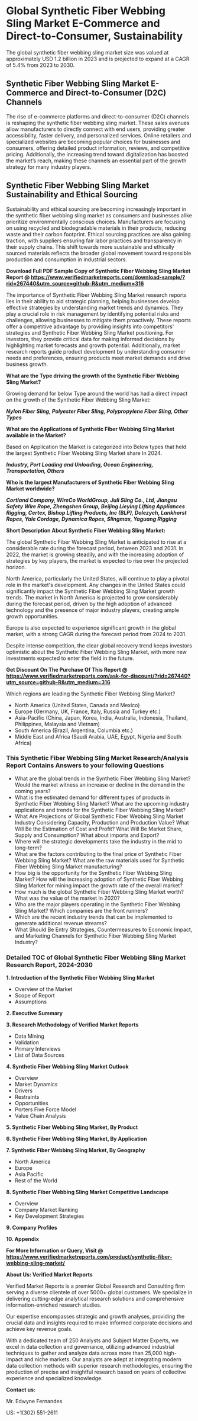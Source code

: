 <h1>Global Synthetic Fiber Webbing Sling Market E-Commerce and Direct-to-Consumer, Sustainability</h1><p class=""><p>The global synthetic fiber webbing sling market size was valued at approximately USD 1.2 billion in 2023 and is projected to expand at a CAGR of 5.4% from 2023 to 2030.</p><h2>Synthetic Fiber Webbing Sling Market E-Commerce and Direct-to-Consumer (D2C) Channels</h2><p>The rise of e-commerce platforms and direct-to-consumer (D2C) channels is reshaping the synthetic fiber webbing sling market. These sales avenues allow manufacturers to directly connect with end users, providing greater accessibility, faster delivery, and personalized services. Online retailers and specialized websites are becoming popular choices for businesses and consumers, offering detailed product information, reviews, and competitive pricing. Additionally, the increasing trend toward digitalization has boosted the market’s reach, making these channels an essential part of the growth strategy for many industry players.</p><h2>Synthetic Fiber Webbing Sling Market Sustainability and Ethical Sourcing</h2><p>Sustainability and ethical sourcing are becoming increasingly important in the synthetic fiber webbing sling market as consumers and businesses alike prioritize environmentally conscious choices. Manufacturers are focusing on using recycled and biodegradable materials in their products, reducing waste and their carbon footprint. Ethical sourcing practices are also gaining traction, with suppliers ensuring fair labor practices and transparency in their supply chains. This shift towards more sustainable and ethically sourced materials reflects the broader global movement toward responsible production and consumption in industrial sectors.</p></p><p class=""><strong>Download Full PDF Sample Copy of Synthetic Fiber Webbing Sling Market Report @ <a href="https://www.verifiedmarketreports.com/download-sample/?rid=267440&utm_source=github-R&utm_medium=316" target="_blank">https://www.verifiedmarketreports.com/download-sample/?rid=267440&utm_source=github-R&utm_medium=316</a></strong></p><p>The importance of&nbsp;Synthetic Fiber Webbing Sling Market research reports lies in their ability to aid strategic planning, helping businesses develop effective strategies by understanding market trends and dynamics. They play a crucial role in risk management by identifying potential risks and challenges, allowing businesses to mitigate them proactively. These reports offer a competitive advantage by providing insights into competitors' strategies and Synthetic Fiber Webbing Sling Market positioning. For investors, they provide critical data for making informed decisions by highlighting market forecasts and growth potential. Additionally, market research reports guide product development by understanding consumer needs and preferences, ensuring products meet market demands and drive business growth.</p><p><strong>What are the&nbsp;Type driving the growth of the Synthetic Fiber Webbing Sling Market?</strong></p><p id="" class="">Growing demand for below Type around the world has had a direct impact on the growth of the Synthetic Fiber Webbing Sling Market:</p><p class=""><em><strong>Nylon Fiber Sling, Polyester Fiber Sling, Polypropylene Fiber Sling, Other Types</strong></em></p><p class=""><strong>What are the&nbsp;Applications&nbsp;of Synthetic Fiber Webbing Sling Market available in the Market?</strong></p><p id="" class="">Based on Application the Market is categorized into Below types that held the largest Synthetic Fiber Webbing Sling Market share In 2024.</p><p class=""><em><strong>Industry, Port Loading and Unloading, Ocean Engineering, Transportation, Others</strong></em></p><p class=""><strong>Who is the largest Manufacturers of Synthetic Fiber Webbing Sling Market worldwide?</strong></p><p><em><strong>Cortland Company, WireCo WorldGroup, Juli Sling Co., Ltd, Jiangsu Safety Wire Rope, Zhengshen Group, Beijing Lieying Lifting Appliances Rigging, Certex, Bishop Lifting Products, Inc (BLP), Dolezych, Lankhorst Ropes, Yale Cordage, Dynamica Ropes, Slingmax, Yaguang Rigging</strong></em></p><p id="" class=""><strong>Short Description About Synthetic Fiber Webbing Sling Market:</strong></p><p>The global Synthetic Fiber Webbing Sling Market is anticipated to rise at a considerable rate during the forecast period, between 2023 and 2031. In 2022, the market is growing steadily, and with the increasing adoption of strategies by key players, the market is expected to rise over the projected horizon.</p><p>North America, particularly the United States, will continue to play a pivotal role in the market's development. Any changes in the United States could significantly impact the Synthetic Fiber Webbing Sling Market growth trends. The market in North America is projected to grow considerably during the forecast period, driven by the high adoption of advanced technology and the presence of major industry players, creating ample growth opportunities.</p><p>Europe is also expected to experience significant growth in the global market, with a strong CAGR during the forecast period from 2024 to 2031.</p><p>Despite intense competition, the clear global recovery trend keeps investors optimistic about the Synthetic Fiber Webbing Sling Market, with more new investments expected to enter the field in the future.</p><p id="" class=""><strong>Get Discount On The Purchase Of This Report @ <a href="https://www.verifiedmarketreports.com/ask-for-discount/?rid=267440?utm_source=github-R&utm_medium=316" target="_blank">https://www.verifiedmarketreports.com/ask-for-discount/?rid=267440?utm_source=github-R&utm_medium=316</a></strong></p><p class="">Which regions are leading the Synthetic Fiber Webbing Sling Market?</p><ul><li>North America (United States, Canada and Mexico)</li><li>Europe (Germany, UK, France, Italy, Russia and Turkey etc.)</li><li>Asia-Pacific (China, Japan, Korea, India, Australia, Indonesia, Thailand, Philippines, Malaysia and Vietnam)</li><li>South America (Brazil, Argentina, Columbia etc.)</li><li>Middle East and Africa (Saudi Arabia, UAE, Egypt, Nigeria and South Africa)</li></ul><h3 id="" class="">This Synthetic Fiber Webbing Sling Market Research/Analysis Report Contains Answers to your following Questions</h3><ul><li>What are the global trends in the Synthetic Fiber Webbing Sling Market? Would the market witness an increase or decline in the demand in the coming years?</li><li>What is the estimated demand for different types of products in Synthetic Fiber Webbing Sling Market? What are the upcoming industry applications and trends for the Synthetic Fiber Webbing Sling Market?</li><li>What Are Projections of Global Synthetic Fiber Webbing Sling Market Industry Considering Capacity, Production and Production Value? What Will Be the Estimation of Cost and Profit? What Will Be Market Share, Supply and Consumption? What about imports and Export?</li><li>Where will the strategic developments take the industry in the mid to long-term?</li><li>What are the factors contributing to the final price of Synthetic Fiber Webbing Sling Market? What are the raw materials used for Synthetic Fiber Webbing Sling Market manufacturing?</li><li>How big is the opportunity for the Synthetic Fiber Webbing Sling Market? How will the increasing adoption of Synthetic Fiber Webbing Sling Market for mining impact the growth rate of the overall market?</li><li>How much is the global Synthetic Fiber Webbing Sling Market worth? What was the value of the market In 2020?</li><li>Who are the major players operating in the Synthetic Fiber Webbing Sling Market? Which companies are the front runners?</li><li>Which are the recent industry trends that can be implemented to generate additional revenue streams?</li><li>What Should Be Entry Strategies, Countermeasures to Economic Impact, and Marketing Channels for Synthetic Fiber Webbing Sling Market Industry?</li></ul><h3 id="" class="">Detailed TOC of Global Synthetic Fiber Webbing Sling Market Research Report, 2024-2030</h3><p id="" class=""><strong>1. Introduction of the Synthetic Fiber Webbing Sling Market</strong></p><ul><li>Overview of the Market</li><li>Scope of Report</li><li>Assumptions</li></ul><p id="" class=""><strong>2. Executive Summary</strong></p><p id="" class=""><strong>3. Research Methodology of Verified Market Reports</strong></p><ul><li>Data Mining</li><li>Validation</li><li>Primary Interviews</li><li>List of Data Sources</li></ul><p id="" class=""><strong>4. Synthetic Fiber Webbing Sling Market Outlook</strong></p><ul><li>Overview</li><li>Market Dynamics</li><li>Drivers</li><li>Restraints</li><li>Opportunities</li><li>Porters Five Force Model</li><li>Value Chain Analysis</li></ul><p id="" class=""><strong>5. Synthetic Fiber Webbing Sling Market, By Product</strong></p><p id="" class=""><strong>6. Synthetic Fiber Webbing Sling Market, By Application</strong></p><p id="" class=""><strong>7. Synthetic Fiber Webbing Sling Market, By Geography</strong></p><ul><li>North America</li><li>Europe</li><li>Asia Pacific</li><li>Rest of the World</li></ul><p id="" class=""><strong>8. Synthetic Fiber Webbing Sling Market Competitive Landscape</strong></p><ul><li>Overview</li><li>Company Market Ranking</li><li>Key Development Strategies</li></ul><p id="" class=""><strong>9. Company Profiles</strong></p><p id="" class=""><strong>10. Appendix</strong></p><p id="" class=""><strong>For More Information or Query, Visit @ <a href="https://www.verifiedmarketreports.com/product/synthetic-fiber-webbing-sling-market/" target="_blank">https://www.verifiedmarketreports.com/product/synthetic-fiber-webbing-sling-market/</a></strong></p><p id="" class=""><strong>About Us: Verified Market Reports</strong></p><p id="" class="">Verified Market Reports is a premier Global Research and Consulting firm serving a diverse clientele of over 5000+ global customers. We specialize in delivering cutting-edge analytical research solutions and comprehensive information-enriched research studies.</p><p id="" class="">Our expertise encompasses strategic and growth analyses, providing the crucial data and insights required to make informed corporate decisions and achieve key revenue goals.</p><p id="" class="">With a dedicated team of 250 Analysts and Subject Matter Experts, we excel in data collection and governance, utilizing advanced industrial techniques to gather and analyze data across more than 25,000 high-impact and niche markets. Our analysts are adept at integrating modern data collection methods with superior research methodologies, ensuring the production of precise and insightful research based on years of collective experience and specialized knowledge.</p><p id="" class=""><strong>Contact us:</strong></p><p id="" class="">Mr. Edwyne Fernandes</p><p id="" class="">US: +1(302) 551-2611</p>